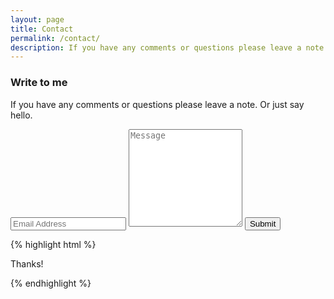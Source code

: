 ```yaml
---
layout: page
title: Contact
permalink: /contact/
description: If you have any comments or questions please leave a note. Or just say hello.
---
```


### Write to me
If you have any comments or questions please leave a note. Or just say hello.

<form class="wj-contact rev" action="https://formspree.io/{{site.email}}" method="POST">
    <input type="email" name="email" placeholder="Email Address" class="input shadow">
    <textarea type="text" name="content" rows="10" placeholder="Message" class="input shadow"></textarea>
    <input type="hidden" name="_next" value="{{site.url}}{{page.url}}">
    <input type="hidden" name="_subject" value="New Contact Form Submission">
    <input type="text" name="_gotcha" style="display:none">
    <input class="cards btn" type="submit" value="Submit">
</form>

<p></p>

{% highlight html %}

Thanks!

{% endhighlight %}
